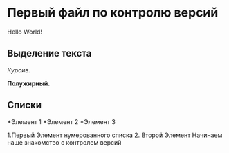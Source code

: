 # Первый файл по контролю версий
Hello World!
## Выделение текста


*Курсив.*

**Полужирный.**
## Списки
*Элемент 1
*Элемент 2
*Элемент 3

1.Первый Элемент нумерованного списка
2. Второй Элемент
Начинаем наше знакомство с контролем версий